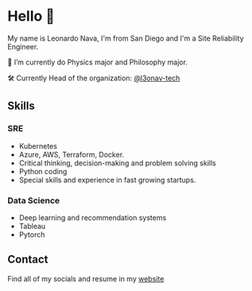 <!--
**L3oNav/l3onav** is a ✨ _special_ ✨ repository because its `README.md` (this file) appears on your GitHub profile.

Here are some ideas to get you started:

- 🔭 I’m currently working on ...
- 🌱 I’m currently learning ...
- 👯 I’m looking to collaborate on ...
- 🤔 I’m looking for help with ...
- 💬 Ask me about ...
- 📫 How to reach me: ...
- 😄 Pronouns: ...
- ⚡ Fun fact: ...
-->
# Hello 👋

My name is Leonardo Nava, I'm from San Diego and I'm a Site Reliability Engineer.


🔭 I’m currently do Physics major and Philosophy major.

🛠️ Currently Head of the organization: [@l3onav-tech](https://github.com/l3onav-tech)

## Skills

### SRE
* Kubernetes
* Azure, AWS, Terraform, Docker.
* Critical thinking, decision-making and problem solving skills
* Python coding
* Special skills and experience in fast growing startups.

### Data Science
* Deep learning and recommendation systems
* Tableau
* Pytorch


## Contact

Find all of my socials and resume in my [website](https://l3onav.com)
